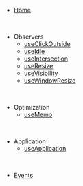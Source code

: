 * [Home](/)

<br />

* Observers
  * [useClickOutside](use-click-outside.md)
  * [useIdle](use-idle.md)
  * [useIntersection](use-intersection.md)
  * [useResize](use-resize.md)
  * [useVisibility](use-visibility.md)
  * [useWindowResize](use-window-resize.md)

<br />

* Optimization
  * [useMemo](use-memo.md)

<br />

* Application
  * [useApplication](application-controller.md)

<br />

* [Events](events.md)
